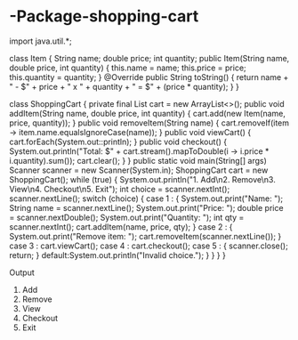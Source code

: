 # -Package-shopping-cart
import java.util.*;

class Item {
    String name; double price; int quantity;
    public Item(String name, double price, int quantity) {
        this.name = name; this.price = price; this.quantity = quantity;
    }
    @Override public String toString() {
        return name + " - $" + price + " x " + quantity + " = $" + (price * quantity);
    }
}

class ShoppingCart {
    private final List<Item> cart = new ArrayList<>();
    public void addItem(String name, double price, int quantity) {
        cart.add(new Item(name, price, quantity));
    }
    public void removeItem(String name) {
        cart.removeIf(item -> item.name.equalsIgnoreCase(name));
    }
    public void viewCart() {
        cart.forEach(System.out::println);
    }
    public void checkout() {
        System.out.println("Total: $" + cart.stream().mapToDouble(i -> i.price * i.quantity).sum());
        cart.clear();
    }
}
 public static void main(String[] args)
        Scanner scanner = new Scanner(System.in);
        ShoppingCart cart = new ShoppingCart();
        while (true) {
            System.out.println("1. Add\n2. Remove\n3. View\n4. Checkout\n5. Exit");
            int choice = scanner.nextInt(); scanner.nextLine();
            switch (choice) {
                case 1 : { System.out.print("Name: "); String name = scanner.nextLine();
                            System.out.print("Price: "); double price = scanner.nextDouble();
                            System.out.print("Quantity: "); int qty = scanner.nextInt(); cart.addItem(name, price, qty); }
                case 2 : { System.out.print("Remove item: "); cart.removeItem(scanner.nextLine()); }
                case 3 : cart.viewCart();
                case 4 : cart.checkout();
                case 5 : { scanner.close(); return; }
                default:System.out.println("Invalid choice.");
            }
        }
    }
}
    
    
Output

1. Add
2. Remove
3. View
4. Checkout
5. Exit
